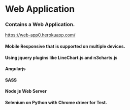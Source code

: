 # Web Application

### Contains a Web Application.
https://web-app0.herokuapp.com/
#### Mobile Responsive that is supported on multiple devices.
#### Using jquery plugins like LineChart.js and n3charts.js 
#### Angularjs 
#### SASS
#### Node js Web Server 
#### Selenium on Python with Chrome driver for Test. 
